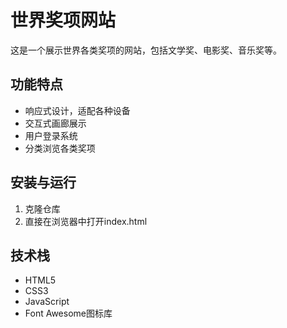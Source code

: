 # 世界奖项网站

这是一个展示世界各类奖项的网站，包括文学奖、电影奖、音乐奖等。

## 功能特点

- 响应式设计，适配各种设备
- 交互式画廊展示
- 用户登录系统
- 分类浏览各类奖项

## 安装与运行

1. 克隆仓库
2. 直接在浏览器中打开index.html

## 技术栈

- HTML5
- CSS3
- JavaScript
- Font Awesome图标库
